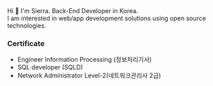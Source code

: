 <div align=center>

</div>
Hi 👋
I'm Sierra. Back-End Developer in Korea. <br>
I am interested in web/app development solutions using open source technologies. 
<br>

### Certificate
- Engineer Information Processing (정보처리기사)
- SQL developer (SQLD)
- Network Administrator Level-2(네트워크관리사 2급)